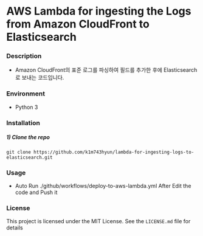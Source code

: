 # AWS Lambda for ingesting the Logs from Amazon CloudFront to Elasticsearch


### Description

- Amazon CloudFront의 표준 로그를 파싱하여 필드를 추가한 후에 Elasticsearch로 보내는 코드입니다.


### Environment

- Python 3


### Installation

##### 1) Clone the repo

```
git clone https://github.com/k1m743hyun/lambda-for-ingesting-logs-to-elasticsearch.git
```


### Usage

- Auto Run ./github/workflows/deploy-to-aws-lambda.yml After Edit the code and Push it


### License

This project is licensed under the MIT License. See the `LICENSE.md` file for details
